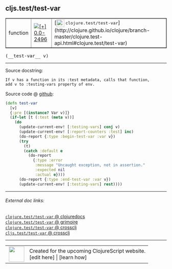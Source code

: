## cljs.test/test-var



 <table border="1">
<tr>
<td>function</td>
<td><a href="https://github.com/cljsinfo/cljs-api-docs/tree/0.0-2496"><img valign="middle" alt="[+] 0.0-2496" title="Added in 0.0-2496" src="https://img.shields.io/badge/+-0.0--2496-lightgrey.svg"></a> </td>
<td>
[<img height="24px" valign="middle" src="http://i.imgur.com/1GjPKvB.png"> <samp>clojure.test/test-var</samp>](http://clojure.github.io/clojure/branch-master/clojure.test-api.html#clojure.test/test-var)
</td>
</tr>
</table>


 <samp>
(__test-var__ v)<br>
</samp>

---





Source docstring:

```
If v has a function in its :test metadata, calls that function,
add v to :testing-vars property of env.
```


Source code @ [github](https://github.com/clojure/clojurescript/blob/r2511/src/cljs/cljs/test.cljs#L357-L376):

```clj
(defn test-var
  [v]
  {:pre [(instance? Var v)]}
  (if-let [t (:test (meta v))]
    (do
      (update-current-env! [:testing-vars] conj v)
      (update-current-env! [:report-counters :test] inc)
      (do-report {:type :begin-test-var :var v})
      (try
        (t)
        (catch :default e
          (do-report
            {:type :error
             :message "Uncaught exception, not in assertion."
             :expected nil
             :actual e})))
      (do-report {:type :end-test-var :var v})
      (update-current-env! [:testing-vars] rest))))
```

<!--
Repo - tag - source tree - lines:

 <pre>
clojurescript @ r2511
└── src
    └── cljs
        └── cljs
            └── <ins>[test.cljs:357-376](https://github.com/clojure/clojurescript/blob/r2511/src/cljs/cljs/test.cljs#L357-L376)</ins>
</pre>

-->

---



###### External doc links:

[`clojure.test/test-var` @ clojuredocs](http://clojuredocs.org/clojure.test/test-var)<br>
[`clojure.test/test-var` @ grimoire](http://conj.io/store/v1/org.clojure/clojure/1.7.0-beta3/clj/clojure.test/test-var/)<br>
[`clojure.test/test-var` @ crossclj](http://crossclj.info/fun/clojure.test/test-var.html)<br>
[`cljs.test/test-var` @ crossclj](http://crossclj.info/fun/cljs.test.cljs/test-var.html)<br>

---

 <table>
<tr><td>
<img valign="middle" align="right" width="48px" src="http://i.imgur.com/Hi20huC.png">
</td><td>
Created for the upcoming ClojureScript website.<br>
[edit here] | [learn how]
</td></tr></table>

[edit here]:https://github.com/cljsinfo/cljs-api-docs/blob/master/cljsdoc/cljs.test_test-var.cljsdoc
[learn how]:https://github.com/cljsinfo/cljs-api-docs/wiki/cljsdoc-files

<!--

This information was too distracting to show to readers, but I'll leave it
commented here since it is helpful to:

- pretty-print the data used to generate this document
- and show how to retrieve that data



The API data for this symbol:

```clj
{:ns "cljs.test",
 :name "test-var",
 :signature ["[v]"],
 :history [["+" "0.0-2496"]],
 :type "function",
 :full-name-encode "cljs.test_test-var",
 :source {:code "(defn test-var\n  [v]\n  {:pre [(instance? Var v)]}\n  (if-let [t (:test (meta v))]\n    (do\n      (update-current-env! [:testing-vars] conj v)\n      (update-current-env! [:report-counters :test] inc)\n      (do-report {:type :begin-test-var :var v})\n      (try\n        (t)\n        (catch :default e\n          (do-report\n            {:type :error\n             :message \"Uncaught exception, not in assertion.\"\n             :expected nil\n             :actual e})))\n      (do-report {:type :end-test-var :var v})\n      (update-current-env! [:testing-vars] rest))))",
          :title "Source code",
          :repo "clojurescript",
          :tag "r2511",
          :filename "src/cljs/cljs/test.cljs",
          :lines [357 376]},
 :full-name "cljs.test/test-var",
 :clj-symbol "clojure.test/test-var",
 :docstring "If v has a function in its :test metadata, calls that function,\nadd v to :testing-vars property of env."}

```

Retrieve the API data for this symbol:

```clj
;; from Clojure REPL
(require '[clojure.edn :as edn])
(-> (slurp "https://raw.githubusercontent.com/cljsinfo/cljs-api-docs/catalog/cljs-api.edn")
    (edn/read-string)
    (get-in [:symbols "cljs.test/test-var"]))
```

-->
